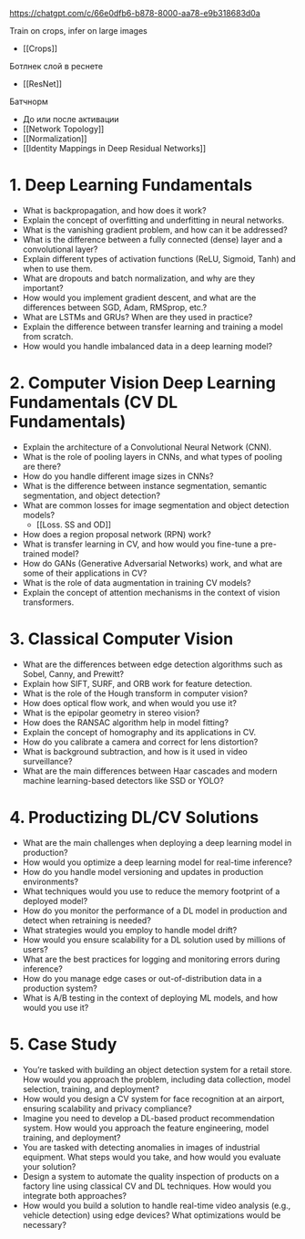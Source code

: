 
https://chatgpt.com/c/66e0dfb6-b878-8000-aa78-e9b318683d0a

Train on crops, infer on large images
- [[Crops]]

Ботлнек слой в реснете
- [[ResNet]]

Батчнорм
- До или после активации
- [[Network Topology]]
- [[Normalization]]
- [[Identity Mappings in Deep Residual Networks]]


# 1. Deep Learning Fundamentals

- What is backpropagation, and how does it work?
- Explain the concept of overfitting and underfitting in neural networks.
- What is the vanishing gradient problem, and how can it be addressed?
- What is the difference between a fully connected (dense) layer and a convolutional layer?
- Explain different types of activation functions (ReLU, Sigmoid, Tanh) and when to use them.
- What are dropouts and batch normalization, and why are they important?
- How would you implement gradient descent, and what are the differences between SGD, Adam, RMSprop, etc.?
- What are LSTMs and GRUs? When are they used in practice?
- Explain the difference between transfer learning and training a model from scratch.
- How would you handle imbalanced data in a deep learning model?

# 2. Computer Vision Deep Learning Fundamentals (CV DL Fundamentals)

- Explain the architecture of a Convolutional Neural Network (CNN).
- What is the role of pooling layers in CNNs, and what types of pooling are there?
- How do you handle different image sizes in CNNs?
- What is the difference between instance segmentation, semantic segmentation, and object detection?
- What are common losses for image segmentation and object detection models?
	- [[Loss. SS and OD]]
- How does a region proposal network (RPN) work?
- What is transfer learning in CV, and how would you fine-tune a pre-trained model?
- How do GANs (Generative Adversarial Networks) work, and what are some of their applications in CV?
- What is the role of data augmentation in training CV models?
- Explain the concept of attention mechanisms in the context of vision transformers.

# 3. Classical Computer Vision

- What are the differences between edge detection algorithms such as Sobel, Canny, and Prewitt?
- Explain how SIFT, SURF, and ORB work for feature detection.
- What is the role of the Hough transform in computer vision?
- How does optical flow work, and when would you use it?
- What is the epipolar geometry in stereo vision?
- How does the RANSAC algorithm help in model fitting?
- Explain the concept of homography and its applications in CV.
- How do you calibrate a camera and correct for lens distortion?
- What is background subtraction, and how is it used in video surveillance?
- What are the main differences between Haar cascades and modern machine learning-based detectors like SSD or YOLO?

# 4. Productizing DL/CV Solutions

- What are the main challenges when deploying a deep learning model in production?
- How would you optimize a deep learning model for real-time inference?
- How do you handle model versioning and updates in production environments?
- What techniques would you use to reduce the memory footprint of a deployed model?
- How do you monitor the performance of a DL model in production and detect when retraining is needed?
- What strategies would you employ to handle model drift?
- How would you ensure scalability for a DL solution used by millions of users?
- What are the best practices for logging and monitoring errors during inference?
- How do you manage edge cases or out-of-distribution data in a production system?
- What is A/B testing in the context of deploying ML models, and how would you use it?

# 5. Case Study

- You’re tasked with building an object detection system for a retail store. How would you approach the problem, including data collection, model selection, training, and deployment?
- How would you design a CV system for face recognition at an airport, ensuring scalability and privacy compliance?
- Imagine you need to develop a DL-based product recommendation system. How would you approach the feature engineering, model training, and deployment?
- You are tasked with detecting anomalies in images of industrial equipment. What steps would you take, and how would you evaluate your solution?
- Design a system to automate the quality inspection of products on a factory line using classical CV and DL techniques. How would you integrate both approaches?
- How would you build a solution to handle real-time video analysis (e.g., vehicle detection) using edge devices? What optimizations would be necessary?